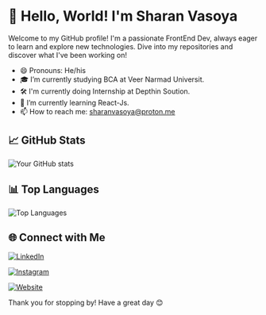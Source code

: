 # 👋 Hello, World! I'm Sharan Vasoya

Welcome to my GitHub profile! I'm a passionate FrontEnd Dev, always eager to learn and explore new technologies. Dive into my repositories and discover what I've been working on!


- 😄 Pronouns: He/his
- 🎓 I’m currently studying BCA at Veer Narmad Universit.
- 🛠️ I'm currently doing Internship at Depthin Soution.
- 🌱 I’m currently learning React-Js.
-  📫 How to reach me: sharanvasoya@proton.me

## 📈 GitHub Stats

![Your GitHub stats](https://github-readme-stats.vercel.app/api?username=Vasoyasharan&show_icons=true&theme=radical)


## 📊 Top Languages

![Top Languages](https://github-readme-stats.vercel.app/api/top-langs/?username=Vasoyasharan&layout=compact&theme=radical)


## 🌐 Connect with Me

[![LinkedIn](https://img.shields.io/badge/LinkedIn-0077B5?style=for-the-badge&logo=linkedin&logoColor=white)](https://www.linkedin.com/in/sharan-vasoya-b6a21824a)

[![Instagram](https://img.shields.io/badge/Instagram-1DA1F2?style=for-the-badge&logo=instagram&logoColor=white)](https://instagram.com/sharan_vasoya_07?igshid=ZDdkNTZiNTM=)

[![Website](https://img.shields.io/badge/Website-000000?style=for-the-badge&logo=web&logoColor=white)](sharan.is-a.dev)




Thank you for stopping by! Have a great day 😊
